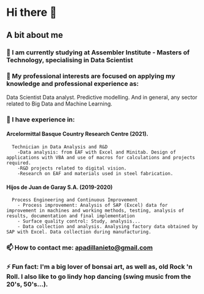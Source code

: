 # Hi there 👋

## A bit about me

### 🌱 I am currently studying at Assembler Institute - Masters of Technology, specialising in Data Scientist

### 🔭 My professional interests are focused on applying my knowledge and professional experience as:
  Data Scientist
  Data analyst.
  Predictive modelling.
 And in general, any sector related to Big Data and Machine Learning.

### 🤔 I have experience in:
 ####	Arcelormittal Basque Country Research Centre (2021).
      Technician in Data Analysis and R&D
        -Data analysis: from EAF with Excel and Minitab. Design of applications with VBA and use of macros for calculations and projects required.
        -R&D projects related to digital vision.
        -Research on EAF and materials used in steel fabrication.
 ####	Hijos de Juan de Garay S.A. (2019-2020)  
      Process Engineering and Continuous Improvement
        - Process improvement: Analysis of SAP (Excel) data for improvement in machines and working methods, testing, analysis of results, documentation and final implementation 
        - Surface quality control: Study, analysis...
        - Data collection and analysis. Analysing factory data obtained by SAP with Excel. Data collection during manufacturing.

### 📫 How to contact me: apadillanieto@gmail.com
### ⚡ Fun fact: I'm a big lover of bonsai art, as well as, old Rock 'n Roll. I also like to go lindy hop dancing (swing music from the 20's, 50's...).
